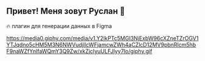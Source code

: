 ## Привет! Меня зовут Руслан 👋

🔥 плагин для генерации данных в Figma

https://media0.giphy.com/media/v1.Y2lkPTc5MGI3NjExbW96cXZneTZrOGV1YTJqdno5cHM5M3N6NWVudjllcWFjamcwZWh4aCZlcD12MV9pbnRlcm5hbF9naWZfYnlfaWQmY3Q9Zw/xkZjcIyuULFJlyy7Io/giphy.gif

<!--
**ouchnomad/ouchnomad** is a ✨ _special_ ✨ repository because its `README.md` (this file) appears on your GitHub profile.

Here are some ideas to get you started:

- 🔭 I’m currently working on ...
- 🌱 I’m currently learning ...
- 👯 I’m looking to collaborate on ...
- 🤔 I’m looking for help with ...
- 💬 Ask me about ...
- 📫 How to reach me: ...
- 😄 Pronouns: ...
- ⚡ Fun fact: ...
-->
